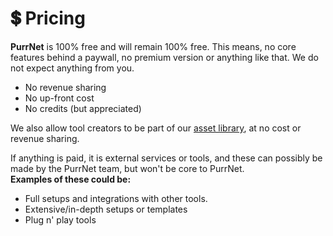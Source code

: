# 💲 Pricing

**PurrNet** is 100% free and will remain 100% free. This means, no core features behind a paywall, no premium version or anything like that. We do not expect anything from you.&#x20;

* No revenue sharing
* No up-front cost
* No credits (but appreciated)

We also allow tool creators to be part of our [asset library](addon-library.md), at no cost or revenue sharing.

If anything is paid, it is external services or tools, and these can possibly be made by the PurrNet team, but won't be core to PurrNet. \
**Examples of these could be:**

* Full setups and integrations with other tools.
* Extensive/in-depth setups or templates
* Plug n' play tools
